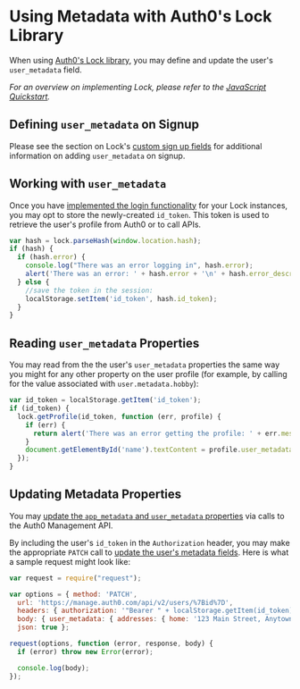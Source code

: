 # Using Metadata with Auth0's Lock Library

When using [Auth0's Lock library](/libraries/lock), you may define and update the user's `user_metadata` field.

*For an overview on implementing Lock, please refer to the [JavaScript Quickstart](/quickstart/spa/vanillajs).*

## Defining `user_metadata` on Signup

Please see the section on Lock's [custom sign up fields](libraries/lock/v10/new-features#custom-sign-up-fields) for additional information on adding `user_metadata` on signup.

## Working with `user_metadata`

Once you have [implemented the login functionality](/quickstart/spa/vanillajs#3-implement-the-login) for your Lock instances, you may opt to store the newly-created `id_token`. This token is used to retrieve the user's profile from Auth0 or to call APIs.

```js
var hash = lock.parseHash(window.location.hash);
if (hash) {
  if (hash.error) {
    console.log("There was an error logging in", hash.error);
    alert('There was an error: ' + hash.error + '\n' + hash.error_description);
  } else {
    //save the token in the session:
    localStorage.setItem('id_token', hash.id_token);
  }
}
```

## Reading `user_metadata` Properties

You may read from the the user's `user_metadata` properties the same way you might for any other property on the user profile (for example, by calling for the value associated with `user.metadata.hobby`):

```js
var id_token = localStorage.getItem('id_token');
if (id_token) {
  lock.getProfile(id_token, function (err, profile) {
    if (err) {
      return alert('There was an error getting the profile: ' + err.message);
    }
    document.getElementById('name').textContent = profile.user_metadata.hobby;
  });
}
```

## Updating Metadata Properties

You may [update the `app_metadata` and `user_metadata` properties](/metadata/apiv2#updating-a-user-s-metadata) via calls to the Auth0 Management API.

By including the user's `id_token` in the `Authorization` header, you may make the appropriate `PATCH` call to [update the user's metadata fields](/metadata/apiv2#updating-a-user-s-metadata). Here is what a sample request might look like:

```js
var request = require("request");

var options = { method: 'PATCH',
  url: 'https://manage.auth0.com/api/v2/users/%7Bid%7D',
  headers: { authorization: '"Bearer " + localStorage.getItem(id_token)' },
  body: { user_metadata: { addresses: { home: '123 Main Street, Anytown, ST 12345' } } },
  json: true };

request(options, function (error, response, body) {
  if (error) throw new Error(error);

  console.log(body);
});
```
